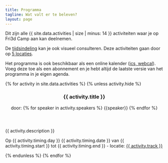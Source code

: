 ```yaml
---
title: Programma
tagline: Wat valt er te beleven?
layout: page
---
```


Dit zijn alle {{ site.data.activities | size  | minus: 14 }} activiteiten waar je op Fri3d Camp aan kan deelnemen.

De <a href="tijdsindeling">tijdsindeling</a> kan je ook visueel consulteren. Deze activiteiten gaan door op <a href="locaties">5 locaties</a>.

Het programma is ook beschikbaar als een online kalender (<a href="programma.ics">ics, </a> <a href="webcal://fri3d.be/programma/programma.ics">webcal</a>). Voeg deze toe als een abonnement en je hebt altijd de laatste versie van het programma in je eigen agenda.

<div class="row">
<div class="col-md-12">
{% for activity in site.data.activities %}
  {% unless activity.hide %}
  <article class="contentitem activity" id="{{ activity.title | slugify }}">
    <header>
      <h3>{{ activity.title }}</h3>
      <p>door: {% for speaker in activity.speakers %} <span class="speaker">{{speaker}}</span> {% endfor %}</p>
    </header>
    <p>{{ activity.description }}</p>
    <footer>
      <p>Op {{ activity.timing.day }} {{ activity.timing.date }} van {{ activity.timing.start }} tot {{ activity.timing.end }} - locatie: <a href="locaties#{{ activity.track | remove: "(" | remove: ")" | slugify }}">{{ activity.track }}</a></p>
    </footer>
  </article>
  {% endunless %}
{% endfor %}
</div>
</div>
